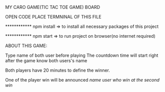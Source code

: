 MY CARO GAME(TIC TAC TOE GAME) BOARD 

OPEN CODE PLACE TERMNINAL OF THIS FILE

************          npm install => to install all necessary packages of this project

************          npm start => to run project on browser(no internet required)

ABOUT THIS GAME:

Type name of both user before playing
The countdown time will start right after the game know both users's name

Both players have 20 minutes to define the winner.

One of the player win will be announced *name user who win* *at the second win*
